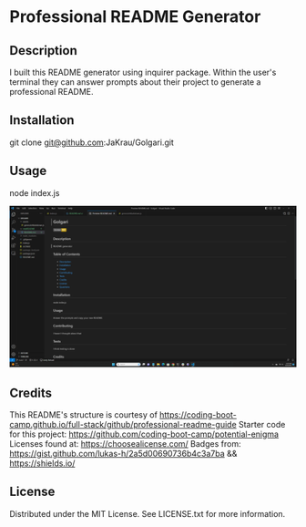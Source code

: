 # Professional README Generator 

## Description

I built this README generator using inquirer package. Within the user's terminal they can answer prompts about their project to generate a professional README.


## Installation

git clone git@github.com:JaKrau/Golgari.git

## Usage

node index.js
  
   ![site screenshot](/assets/images/Golgari.png?raw=true "screenshot of generated README")


## Credits


This README's structure is courtesy of https://coding-boot-camp.github.io/full-stack/github/professional-readme-guide
Starter code for this project: https://github.com/coding-boot-camp/potential-enigma
Licenses found at: https://choosealicense.com/
Badges from: https://gist.github.com/lukas-h/2a5d00690736b4c3a7ba && https://shields.io/

## License

Distributed under the MIT License. See LICENSE.txt for more information.

